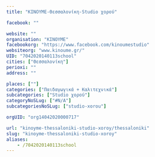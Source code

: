 ```yaml
---
title: "KINOYME-Θεσσαλονίκη-Studio χορού"

facebook: ""

website: ""
organisation: "KINOYME"
facebookorg: "https://www.facebook.com/kinoumestudio"
websiteorg: "www.kinoume.gr/"
UID: "7042020140113school"
cities: ["Θεσσαλονίκη"]
perioxi: ""
address: ""

places: [""]
categories: ["Παιδαγωγικά + Καλιτεχνικά"]
subcategories: ["Studio χορού"]
categoryNoSLug: ["#N/A"]
subcategoriesNoSLug: ["studio-xorou"]

orgUID: "org14042020000717"

url: "kinoyme-thessaloniki-studio-xoroy/thessaloniki"
slug: "kinoyme-thessaloniki-studio-xoroy"
aliases:
    - /7042020140113school
---
```





